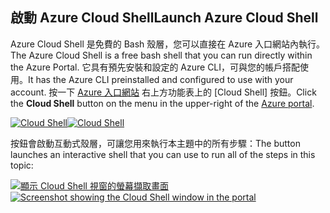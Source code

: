 ## <a name="launch-azure-cloud-shell"></a><span data-ttu-id="93bc4-101">啟動 Azure Cloud Shell</span><span class="sxs-lookup"><span data-stu-id="93bc4-101">Launch Azure Cloud Shell</span></span>

<span data-ttu-id="93bc4-102">Azure Cloud Shell 是免費的 Bash 殼層，您可以直接在 Azure 入口網站內執行。</span><span class="sxs-lookup"><span data-stu-id="93bc4-102">The Azure Cloud Shell is a free bash shell that you can run directly within the Azure Portal.</span></span> <span data-ttu-id="93bc4-103">它具有預先安裝和設定的 Azure CLI，可與您的帳戶搭配使用。</span><span class="sxs-lookup"><span data-stu-id="93bc4-103">It has the Azure CLI preinstalled and configured to use with your account.</span></span> <span data-ttu-id="93bc4-104">按一下 [Azure 入口網站](https://portal.azure.com) 右上方功能表上的 [Cloud Shell] 按鈕。</span><span class="sxs-lookup"><span data-stu-id="93bc4-104">Click the **Cloud Shell** button on the menu in the upper-right of the [Azure portal](https://portal.azure.com).</span></span>

<span data-ttu-id="93bc4-105">[![Cloud Shell](../media/cloud-shell-try-it/cloud-shell-menu.png)](https://portal.azure.com)</span><span class="sxs-lookup"><span data-stu-id="93bc4-105">[![Cloud Shell](../media/cloud-shell-try-it/cloud-shell-menu.png)](https://portal.azure.com)</span></span>

<span data-ttu-id="93bc4-106">按鈕會啟動互動式殼層，可讓您用來執行本主題中的所有步驟：</span><span class="sxs-lookup"><span data-stu-id="93bc4-106">The button launches an interactive shell that you can use to run all of the steps in this topic:</span></span>

<span data-ttu-id="93bc4-107">[![顯示 Cloud Shell 視窗的螢幕擷取畫面](../media/cloud-shell-try-it/cloud-shell-safari.png)](https://portal.azure.com)</span><span class="sxs-lookup"><span data-stu-id="93bc4-107">[![Screenshot showing the Cloud Shell window in the portal](../media/cloud-shell-try-it/cloud-shell-safari.png)](https://portal.azure.com)</span></span>